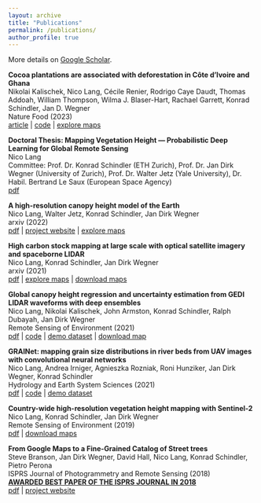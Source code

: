 ```yaml
---
layout: archive
title: "Publications"
permalink: /publications/
author_profile: true
---
```


More details on [Google Scholar](https://scholar.google.ch/citations?user=bVZtKsQAAAAJ&hl=en).

**Cocoa plantations are associated with deforestation in Côte d’Ivoire and Ghana**\
Nikolai Kalischek, Nico Lang, Cécile Renier, Rodrigo Caye Daudt, Thomas Addoah, William Thompson, Wilma J. Blaser-Hart, Rachael Garrett, Konrad Schindler, Jan D. Wegner\
Nature Food (2023)\
[article](https://doi.org/10.1038/s43016-023-00751-8) | 
[code](https://github.com/D1noFuzi/cocoamapping) |
[explore maps](https://nk.users.earthengine.app/view/cocoa-map) 

**Doctoral Thesis: Mapping Vegetation Height — Probabilistic Deep Learning for Global Remote Sensing**\
Nico Lang\
Committee: Prof. Dr. Konrad Schindler (ETH Zurich), 
Prof. Dr. Jan Dirk Wegner (University of Zurich), 
Prof. Dr. Walter Jetz (Yale University),
Dr. Habil. Bertrand Le Saux (European Space Agency)\
[pdf](https://doi.org/10.3929/ethz-b-000554994)

**A high-resolution canopy height model of the Earth**\
Nico Lang, Walter Jetz, Konrad Schindler, Jan Dirk Wegner\
arxiv (2022)\
[pdf](https://arxiv.org/pdf/2204.08322.pdf) | 
[project website](https://langnico.github.io/globalcanopyheight/) |
[explore maps](https://nlang.users.earthengine.app/view/global-canopy-height-2020) 


**High carbon stock mapping at large scale with optical satellite imagery and spaceborne LIDAR**\
Nico Lang, Konrad Schindler, Jan Dirk Wegner\
arxiv (2021)\
[pdf](https://arxiv.org/pdf/2107.07431.pdf) | 
[explore maps](https://nlang.users.earthengine.app/view/canopy-height-and-carbon-stock-southeast-asia-2020) | 
[download maps](http://doi.org/10.5281/zenodo.5012448)

**Global canopy height regression and uncertainty estimation from GEDI LIDAR waveforms with deep ensembles**\
Nico Lang, Nikolai Kalischek, John Armston, Konrad Schindler, Ralph Dubayah, Jan Dirk Wegner\
Remote Sensing of Environment (2021)\
[pdf](https://doi.org/10.1016/j.rse.2021.112760) | 
[code](https://github.com/langnico/GEDI-BDL) | 
[demo dataset](https://share.phys.ethz.ch/~pf/nlangdata/GEDI_BDL_demo.zip) | 
[download map]( https://doi.org/10.5281/zenodo.5112904)

**GRAINet: mapping grain size distributions in river beds from UAV images with convolutional neural networks**\
Nico Lang, Andrea Irniger, Agnieszka Rozniak, Roni Hunziker, Jan Dirk Wegner, Konrad Schindler\
Hydrology and Earth System Sciences (2021)\
[pdf](https://doi.org/10.5194/hess-25-2567-2021) | 
[code](https://github.com/langnico/GRAINet) | 
[demo dataset](https://share.phys.ethz.ch/~pf/nlangdata/GRAINet_demo_data.zip)

**Country-wide high-resolution vegetation height mapping with Sentinel-2**\
Nico Lang, Konrad Schindler, Jan Dirk Wegner\
Remote Sensing of Environment (2019)\
[pdf](https://arxiv.org/pdf/1904.13270.pdf) | 
[download maps](https://share.phys.ethz.ch/~pf/nlangdata/gabon_canopy_height_2017.zip)

**From Google Maps to a Fine-Grained Catalog of Street trees**\
Steve Branson, Jan Dirk Wegner, David Hall, Nico Lang, Konrad Schindler, Pietro Perona\
ISPRS Journal of Photogrammetry and Remote Sensing (2018)\
**[AWARDED BEST PAPER OF THE ISPRS JOURNAL IN 2018](https://www.isprs.org/society/awards/helava/2018.aspx)**\
[pdf](https://arxiv.org/pdf/1910.02675.pdf) | 
[project website](https://registree.ethz.ch/)